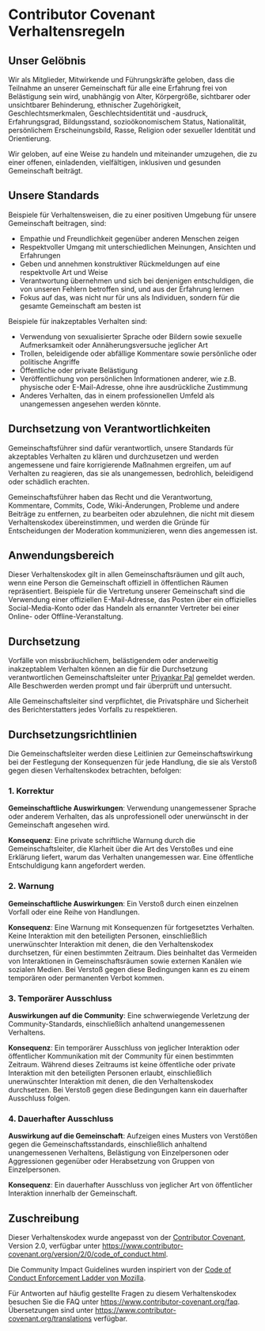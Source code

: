 # Contributor Covenant Verhaltensregeln

## Unser Gelöbnis

Wir als Mitglieder, Mitwirkende und Führungskräfte geloben, dass die Teilnahme an unserer Gemeinschaft für alle eine Erfahrung frei von Belästigung sein wird, unabhängig von Alter, Körpergröße, sichtbarer oder unsichtbarer Behinderung, ethnischer Zugehörigkeit, Geschlechtsmerkmalen, Geschlechtsidentität und -ausdruck, Erfahrungsgrad, Bildungsstand, sozioökonomischem Status, Nationalität, persönlichem Erscheinungsbild, Rasse, Religion oder sexueller Identität und Orientierung.

Wir geloben, auf eine Weise zu handeln und miteinander umzugehen, die zu einer offenen, einladenden, vielfältigen, inklusiven und gesunden Gemeinschaft beiträgt.

## Unsere Standards

Beispiele für Verhaltensweisen, die zu einer positiven Umgebung für unsere Gemeinschaft beitragen, sind:

- Empathie und Freundlichkeit gegenüber anderen Menschen zeigen
- Respektvoller Umgang mit unterschiedlichen Meinungen, Ansichten und Erfahrungen
- Geben und annehmen konstruktiver Rückmeldungen auf eine respektvolle Art und Weise
- Verantwortung übernehmen und sich bei denjenigen entschuldigen, die von unseren Fehlern betroffen sind, und aus der Erfahrung lernen
- Fokus auf das, was nicht nur für uns als Individuen, sondern für die gesamte Gemeinschaft am besten ist

Beispiele für inakzeptables Verhalten sind:

- Verwendung von sexualisierter Sprache oder Bildern sowie sexuelle Aufmerksamkeit oder Annäherungsversuche jeglicher Art
- Trollen, beleidigende oder abfällige Kommentare sowie persönliche oder politische Angriffe
- Öffentliche oder private Belästigung
- Veröffentlichung von persönlichen Informationen anderer, wie z.B. physische oder E-Mail-Adresse, ohne ihre ausdrückliche Zustimmung
- Anderes Verhalten, das in einem professionellen Umfeld als unangemessen angesehen werden könnte.

## Durchsetzung von Verantwortlichkeiten

Gemeinschaftsführer sind dafür verantwortlich, unsere Standards für akzeptables Verhalten zu klären und durchzusetzen und werden angemessene und faire korrigierende Maßnahmen ergreifen, um auf Verhalten zu reagieren, das sie als unangemessen, bedrohlich, beleidigend oder schädlich erachten.

Gemeinschaftsführer haben das Recht und die Verantwortung, Kommentare, Commits, Code, Wiki-Änderungen, Probleme und andere Beiträge zu entfernen, zu bearbeiten oder abzulehnen, die nicht mit diesem Verhaltenskodex übereinstimmen, und werden die Gründe für Entscheidungen der Moderation kommunizieren, wenn dies angemessen ist.

## Anwendungsbereich

Dieser Verhaltenskodex gilt in allen Gemeinschaftsräumen und gilt auch, wenn eine Person die Gemeinschaft offiziell in öffentlichen Räumen repräsentiert. Beispiele für die Vertretung unserer Gemeinschaft sind die Verwendung einer offiziellen E-Mail-Adresse, das Posten über ein offizielles Social-Media-Konto oder das Handeln als ernannter Vertreter bei einer Online- oder Offline-Veranstaltung.

## Durchsetzung

Vorfälle von missbräuchlichem, belästigendem oder anderweitig inakzeptablem Verhalten können an die für die Durchsetzung verantwortlichen Gemeinschaftsleiter unter [Priyankar Pal](https://twitter.com/Priyankarpal) gemeldet werden. Alle Beschwerden werden prompt und fair überprüft und untersucht.

Alle Gemeinschaftsleiter sind verpflichtet, die Privatsphäre und Sicherheit des Berichterstatters jedes Vorfalls zu respektieren.

## Durchsetzungsrichtlinien

Die Gemeinschaftsleiter werden diese Leitlinien zur Gemeinschaftswirkung bei der Festlegung der Konsequenzen für jede Handlung, die sie als Verstoß gegen diesen Verhaltenskodex betrachten, befolgen:

### 1. Korrektur

**Gemeinschaftliche Auswirkungen**: Verwendung unangemessener Sprache oder anderem Verhalten, das als unprofessionell oder unerwünscht in der Gemeinschaft angesehen wird.

**Konsequenz**: Eine private schriftliche Warnung durch die Gemeinschaftsleiter, die Klarheit über die Art des Verstoßes und eine Erklärung liefert, warum das Verhalten unangemessen war. Eine öffentliche Entschuldigung kann angefordert werden.

### 2. Warnung

**Gemeinschaftliche Auswirkungen**: Ein Verstoß durch einen einzelnen Vorfall oder eine Reihe von Handlungen.

**Konsequenz**: Eine Warnung mit Konsequenzen für fortgesetztes Verhalten. Keine Interaktion mit den beteiligten Personen, einschließlich unerwünschter Interaktion mit denen, die den Verhaltenskodex durchsetzen, für einen bestimmten Zeitraum. Dies beinhaltet das Vermeiden von Interaktionen in Gemeinschaftsräumen sowie externen Kanälen wie sozialen Medien. Bei Verstoß gegen diese Bedingungen kann es zu einem temporären oder permanenten Verbot kommen.

### 3. Temporärer Ausschluss

**Auswirkungen auf die Community**: Eine schwerwiegende Verletzung der Community-Standards, einschließlich anhaltend unangemessenen Verhaltens.

**Konsequenz**: Ein temporärer Ausschluss von jeglicher Interaktion oder öffentlicher Kommunikation mit der Community für einen bestimmten Zeitraum. Während dieses Zeitraums ist keine öffentliche oder private Interaktion mit den beteiligten Personen erlaubt, einschließlich unerwünschter Interaktion mit denen, die den Verhaltenskodex durchsetzen. Bei Verstoß gegen diese Bedingungen kann ein dauerhafter Ausschluss folgen.

### 4. Dauerhafter Ausschluss

**Auswirkung auf die Gemeinschaft**: Aufzeigen eines Musters von Verstößen gegen die Gemeinschaftsstandards, einschließlich anhaltend unangemessenen Verhaltens, Belästigung von Einzelpersonen oder Aggressionen gegenüber oder Herabsetzung von Gruppen von Einzelpersonen.

**Konsequenz**: Ein dauerhafter Ausschluss von jeglicher Art von öffentlicher Interaktion innerhalb der Gemeinschaft.

## Zuschreibung

Dieser Verhaltenskodex wurde angepasst von der [Contributor Covenant][homepage], Version 2.0, verfügbar unter https://www.contributor-covenant.org/version/2/0/code_of_conduct.html.

Die Community Impact Guidelines wurden inspiriert von der [Code of Conduct Enforcement Ladder von Mozilla](https://github.com/mozilla/diversity).

[homepage]: https://www.contributor-covenant.org

Für Antworten auf häufig gestellte Fragen zu diesem Verhaltenskodex besuchen Sie die FAQ unter https://www.contributor-covenant.org/faq. Übersetzungen sind unter 
https://www.contributor-covenant.org/translations verfügbar.